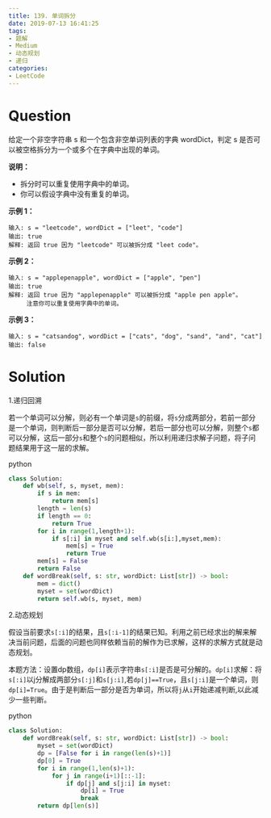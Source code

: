 ```yaml
---
title: 139. 单词拆分
date: 2019-07-13 16:41:25
tags:
- 题解
- Medium
- 动态规划
- 递归
categories:
- LeetCode
---
```


# Question

给定一个非空字符串 s 和一个包含非空单词列表的字典 wordDict，判定 s 是否可以被空格拆分为一个或多个在字典中出现的单词。

<!--more-->

**说明：**

* 拆分时可以重复使用字典中的单词。
* 你可以假设字典中没有重复的单词。

**示例 1：**
```
输入: s = "leetcode", wordDict = ["leet", "code"]
输出: true
解释: 返回 true 因为 "leetcode" 可以被拆分成 "leet code"。
```

**示例 2：**
```
输入: s = "applepenapple", wordDict = ["apple", "pen"]
输出: true
解释: 返回 true 因为 "applepenapple" 可以被拆分成 "apple pen apple"。
     注意你可以重复使用字典中的单词。
```

**示例 3：**
```
输入: s = "catsandog", wordDict = ["cats", "dog", "sand", "and", "cat"]
输出: false
```

# Solution

1.递归回溯

若一个单词可以分解，则必有一个单词是`s`的前缀，将`s`分成两部分，若前一部分是一个单词，则判断后一部分是否可以分解，若后一部分也可以分解，则整个`s`都可以分解，这后一部分`s`和整个`s`的问题相似，所以利用递归求解子问题，将子问题结果用于这一层的求解。

python	
```Python
class Solution:
    def wb(self, s, myset, mem):
        if s in mem:
            return mem[s]
        length = len(s)
        if length == 0:
            return True
        for i in range(1,length+1):
            if s[:i] in myset and self.wb(s[i:],myset,mem):
                mem[s] = True
                return True
        mem[s] = False
        return False
    def wordBreak(self, s: str, wordDict: List[str]) -> bool:
        mem = dict()
        myset = set(wordDict)
        return self.wb(s, myset, mem)
```
2.动态规划

假设当前要求`s[:i]`的结果，且`s[:i-1]`的结果已知。利用之前已经求出的解来解决当前问题，后面的问题也同样依赖当前的解作为已求解，这样的求解方式就是动态规划。

本题方法：设置dp数组，`dp[i]`表示字符串`s[:i]`是否是可分解的。`dp[i]`求解：将`s[:i]`以j分解成两部分`s[:j]`和`s[j:i]`,若`dp[j]==True`，且`s[j:i]`是一个单词，则`dp[i]=True`。由于是判断后一部分是否为单词，所以将`j`从`i`开始递减判断,以此减少一些判断。

python
```Python
class Solution:
    def wordBreak(self, s: str, wordDict: List[str]) -> bool:
        myset = set(wordDict)
        dp = [False for i in range(len(s)+1)]
        dp[0] = True
        for i in range(1,len(s)+1):
            for j in range(i+1)[::-1]:
                if dp[j] and s[j:i] in myset:
                    dp[i] = True
                    break
        return dp[len(s)]
```